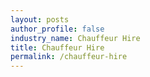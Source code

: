 ```yaml
---
layout: posts 
author_profile: false 
industry_name: Chauffeur Hire
title: Chauffeur Hire
permalink: /chauffeur-hire
---
```

